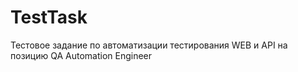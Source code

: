 # TestTask
Тестовое задание по автоматизации тестирования WEB и API на позицию QA Automation Engineer
